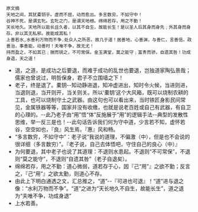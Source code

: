~~~  
原文摘
天地之间，其犹橐钥乎。虚而不屈，动而愈出。多言数穷，不如守中！  
谷神不死，是谓玄牝。玄牝之门，是谓天地根。绵绵若存，用之不勤！
天长地久。天地所以能长且久者，以其不自生，故能长生！是以圣人后其身而身先﹔外其身而身存。非以其无私邪。故能成其私！
上善若水,水善利万物而不争.处众人之所恶，故几于道！居善地，心善渊，与善仁，言善信，政善治，事善能，动善时！夫唯不争，故无尤！
持而盈之，不如其已﹔揣而锐之，不可常保。金玉满堂，莫之能守﹔富贵而骄，自遗其咎！功成身退，天之道！
~~~  

- 退，之道，是成功之后要退，而难于成功的乱世也要退，岂独道家陶弘景哉；儒家也曾说过，明哲保身，君子不立围墙之下！　
- 老子，终是退了。橐钥--知动静进退，知冲虚进出，知时令火候，当进则进，当退则退，当开则开，当关则关。所以‘橐钥’这个大风箱，既可以烧制农耕的工具，也可以烧制守土之武器。由这句也可以看出来，当时铁匠身影民间常见，金属铁器等等，国家并没有收缴，也就是说老百姓或自己有武器，有自卫的心理的。--此乃老子由“用”悟“体”反施展于“用”的逻辑手法--典型的发散性思维，举一反三是也！--此句话告诉我们何为守中道，少言若不知，虚怀若谷，空空如也，『良』风生焉，『惠』风和畅。
- “多言数穷，不如守中”：老子说“我说的道理，不偏激（中），但是也不会说的很详细（多言数穷）”。『老子说，自己去体悟吧，守住自己的良心（中）』
- 为何要退，其中老子也说了其道理：不退则水患起。不退则“不可常保”，不退则“莫之能守”，不退则“自遗其咎”（老子自退矣）。
- 绵绵若存，用之不勤：道心微弱，道若存于心，因『己“用”』之欲不勤；反言之，『己“用”』之欲太勤，则道心不存。
- 由此上下明白通透之文，汇总推之，“道”--『可进也可退』！“道”进与退之像：“水利万物而不争”。“道”之进为“天长地久不自生，故能长生”，道之退为“夫唯不争，功成身退”
- 上水若善。